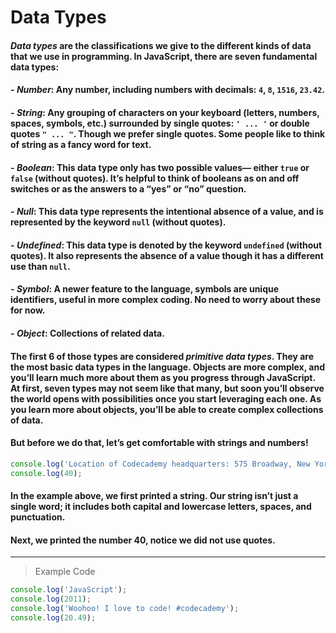 # **Data Types**

#### *Data types* are the classifications we give to the different kinds of data that we use in programming. In JavaScript, there are seven fundamental data types:

#### - *Number*: Any number, including numbers with decimals: `4`, `8`, `1516`, `23.42`.

#### - *String*: Any grouping of characters on your keyboard (letters, numbers, spaces, symbols, etc.) surrounded by single quotes: `' ... '` or double quotes `" ... "`. Though we prefer single quotes. Some people like to think of string as a fancy word for text.

#### - *Boolean*: This data type only has two possible values— either `true` or `false` (without quotes). It’s helpful to think of booleans as on and off switches or as the answers to a “yes” or “no” question.

#### - *Null*: This data type represents the intentional absence of a value, and is represented by the keyword `null` (without quotes).

#### - *Undefined*: This data type is denoted by the keyword `undefined` (without quotes). It also represents the absence of a value though it has a different use than `null`.

#### - *Symbol*: A newer feature to the language, symbols are unique identifiers, useful in more complex coding. No need to worry about these for now.

#### - *Object*: Collections of related data.

#### The first 6 of those types are considered *primitive data types*. They are the most basic data types in the language. Objects are more complex, and you’ll learn much more about them as you progress through JavaScript. At first, seven types may not seem like that many, but soon you’ll observe the world opens with possibilities once you start leveraging each one. As you learn more about objects, you’ll be able to create complex collections of data.

#### But before we do that, let’s get comfortable with strings and numbers!
```js
console.log('Location of Codecademy headquarters: 575 Broadway, New York City');
console.log(40);
```
#### In the example above, we first printed a string. Our string isn’t just a single word; it includes both capital and lowercase letters, spaces, and punctuation.

#### Next, we printed the number 40, notice we did not use quotes.
---
> Example Code
```js
console.log('JavaScript');
console.log(2011);
console.log('Woohoo! I love to code! #codecademy');
console.log(20.49);
```